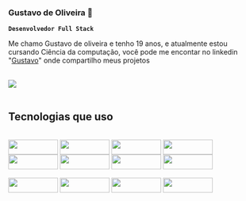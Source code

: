 ### Gustavo de Oliveira 👋
**`Desenvolvedor Full Stack`**
</br>

Me chamo Gustavo de oliveira e tenho 19 anos, e atualmente estou cursando Ciência da computação, você pode me encontar no linkedin "[Gustavo](https://www.linkedin.com/in/gustavo-oliveira-5465782b3/)" onde compartilho meus projetos 

</br>  
<div>
  <img height:"130em" src="https://github-readme-stats.vercel.app/api?username=gustavodoliveira&show_icons=true&theme=tokyonight&count_private=true" />
  <img height:"110em" style="margin-left: 1000em"src="https://github-readme-stats.vercel.app/api/top-langs/?username=gustavodoliveira&theme=tokyonight&layout=compact&custom_title="Tecnologias"/>
</div>
<h2>Tecnologias que uso </h2>
<div style="display: inline_block"></br>
 <img align="center" height="30" width="100" src="https://img.shields.io/badge/java-%23ED8B00.svg?style=for-the-badge&logo=openjdk&logoColor=white" /> 
  <img align="center" height="30" width="100" src="https://img.shields.io/badge/JavaScript-F7DF1E?style=for-the-badge&logo=javascript&logoColor=black" />
  <img align="center" height="30" width="100" src="https://img.shields.io/badge/Node.js-43853D?style=for-the-badge&logo=node.js&logoColor=white" />
  <img align="center" height="30" width="100" src="https://img.shields.io/badge/TypeScript-007ACC?style=for-the-badge&logo=typescript&logoColor=white" />
  <img align="center" height="30" width="100" src="https://img.shields.io/badge/CSS3-1572B6?style=for-the-badge&logo=css3&logoColor=white" />
  <img align="center" height="30" width="100" src="https://img.shields.io/badge/Sass-CC6699?style=for-the-badge&logo=sass&logoColor=white" />
<img align="center" height="30" width="100" src="https://img.shields.io/badge/React-20232A?style=for-the-badge&logo=react&logoColor=61DAF" />
<img align="center" height="30" width="100" src="https://img.shields.io/badge/React_Native-20232A?style=for-the-badge&logo=react&logoColor=61DAFB" />
</div>
&nbsp;
<div style="display: inline_block">
  <img align="center" height="30" width="100" src="https://img.shields.io/badge/MongoDB-4EA94B?style=for-the-badge&logo=mongodb&logoColor=white" />
  <img align="center" height="30" width="100" src="https://img.shields.io/badge/styled--components-DB7093?style=for-the-badge&logo=styled-components&logoColor=white" />
  <img align="center" height="30" width="100" src="https://img.shields.io/badge/Redux-593D88?style=for-the-badge&logo=redux&logoColor=white" />
<img align="center" height="30" width="100" src="https://img.shields.io/badge/MySQL-00000F?style=for-the-badge&logo=mysql&logoColor=white" />
</div>




<!--
**Gustavodoliveira/Gustavodoliveira** is a ✨ _special_ ✨ repository because its `README.md` (this file) appears on your GitHub profile.

Here are some ideas to get you started:


- 🌱 I’m currently learning ...
- 👯 I’m looking to collaborate on ...
- 🤔 I’m looking for help with ...
- 💬 Ask me about ...
- 📫 How to reach me: ...
- 😄 Pronouns: ...
- ⚡ Fun fact: ...
-->
